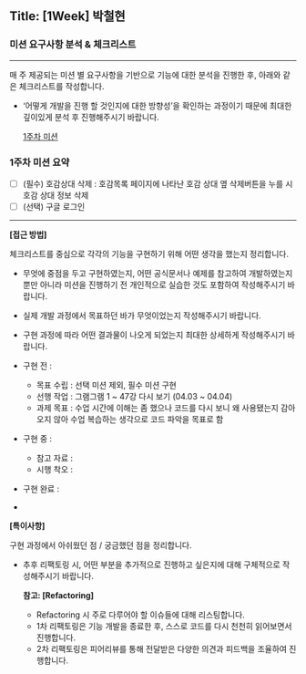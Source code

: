 ## Title: [1Week] 박철현

### 미션 요구사항 분석 & 체크리스트

---
매 주 제공되는 미션 별 요구사항을 기반으로 기능에 대한 분석을 진행한 후, 아래와 같은 체크리스트를 작성합니다.

- ‘어떻게 개발을 진행 할 것인지에 대한 방향성’을 확인하는 과정이기 때문에 최대한 깊이있게 분석 후 진행해주시기 바랍니다.

  [1주차 미션](https://wiken.io/ken/12201#1%EC%A3%BC%EC%B0%A8)

### 1주차 미션 요약
- [ ] (필수) 호감상대 삭제 : 호감목록 페이지에 나타난 호감 상대 옆 삭제버튼을 누를 시 호감 상대 정보 삭제
- [ ] (선택) 구글 로그인
---

**[접근 방법]**

체크리스트를 중심으로 각각의 기능을 구현하기 위해 어떤 생각을 했는지 정리합니다.

- 무엇에 중점을 두고 구현하였는지, 어떤 공식문서나 예제를 참고하여 개발하였는지 뿐만 아니라 미션을 진행하기 전 개인적으로 실습한 것도 포함하여 작성해주시기 바랍니다.
- 실제 개발 과정에서 목표하던 바가 무엇이었는지 작성해주시기 바랍니다.
- 구현 과정에 따라 어떤 결과물이 나오게 되었는지 최대한 상세하게 작성해주시기 바랍니다.

- 구현 전 : 
  - 목표 수립 : 선택 미션 제외, 필수 미션 구현
  - 선행 작업 : 그램그램 1 ~ 47강 다시 보기 (04.03 ~ 04.04)
  - 과제 목표 : 수업 시간에 이해는 좀 했으나 코드를 다시 보니 왜 사용됐는지 감아 오지 않아 수업 복습하는 생각으로 코드 파악을 목표로 함

- 구현 중 :
  - 참고 자료 : 
  - 시행 착오 :

- 구현 완료 :
- 
**[특이사항]**

구현 과정에서 아쉬웠던 점 / 궁금했던 점을 정리합니다.

- 추후 리팩토링 시, 어떤 부분을 추가적으로 진행하고 싶은지에 대해 구체적으로 작성해주시기 바랍니다.

  **참고: [Refactoring]**

    - Refactoring 시 주로 다루어야 할 이슈들에 대해 리스팅합니다.
    - 1차 리팩토링은 기능 개발을 종료한 후, 스스로 코드를 다시 천천히 읽어보면서 진행합니다.
    - 2차 리팩토링은 피어리뷰를 통해 전달받은 다양한 의견과 피드백을 조율하여 진행합니다.